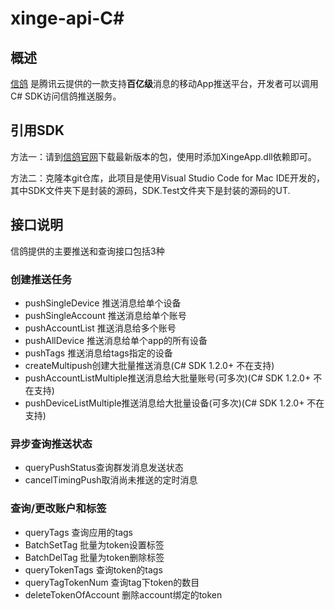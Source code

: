 # xinge-api-C#
## 概述
[信鸽](http://xg.qq.com) 是腾讯云提供的一款支持**百亿级**消息的移动App推送平台，开发者可以调用C# SDK访问信鸽推送服务。

## 引用SDK
方法一：请到[信鸽官网](http://xg.qq.com/xg/ctr_index/download)下载最新版本的包，使用时添加XingeApp.dll依赖即可。

方法二：克隆本git仓库，此项目是使用Visual Studio Code for Mac IDE开发的，其中SDK文件夹下是封装的源码，SDK.Test文件夹下是封装的源码的UT.

## 接口说明
信鸽提供的主要推送和查询接口包括3种

### 创建推送任务
- pushSingleDevice 推送消息给单个设备
- pushSingleAccount 推送消息给单个账号
- pushAccountList 推送消息给多个账号
- pushAllDevice 推送消息给单个app的所有设备
- pushTags 推送消息给tags指定的设备
- createMultipush创建大批量推送消息(C# SDK 1.2.0+ 不在支持)
- pushAccountListMultiple推送消息给大批量账号(可多次)(C# SDK 1.2.0+ 不在支持)
- pushDeviceListMultiple推送消息给大批量设备(可多次)(C# SDK 1.2.0+ 不在支持)

### 异步查询推送状态
- queryPushStatus查询群发消息发送状态
- cancelTimingPush取消尚未推送的定时消息

### 查询/更改账户和标签
- queryTags 查询应用的tags
- BatchSetTag 批量为token设置标签
- BatchDelTag 批量为token删除标签
- queryTokenTags 查询token的tags
- queryTagTokenNum 查询tag下token的数目
- deleteTokenOfAccount 删除account绑定的token